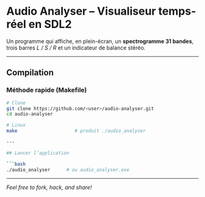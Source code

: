 # Audio Analyser – Visualiseur temps-réel en SDL2

Un programme qui affiche, en plein-écran, un **spectrogramme 31 bandes**, trois barres *L / S / R* et un indicateur de balance stéréo.

---

## Compilation

### Méthode rapide (Makefile)

```bash
# Clone
git clone https://github.com/<user>/audio-analyser.git
cd audio-analyser

# Linux
make                     # produit ./audio_analyser

---

## Lancer l’application

```bash
./audio_analyser      # ou audio_analyser.exe
```

---

*Feel free to fork, hack, and share!*
